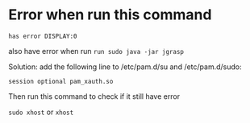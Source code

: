 # Error when run this command
``` Error: xhost: unable to open display "0"
has error DISPLAY:0
```
also have error when run
```run sudo java -jar jgrasp```

Solution:
add the following line to /etc/pam.d/su and /etc/pam.d/sudo:

```session optional pam_xauth.so```

Then run this command to check if it still have error

``` sudo xhost ```
or ```xhost```
